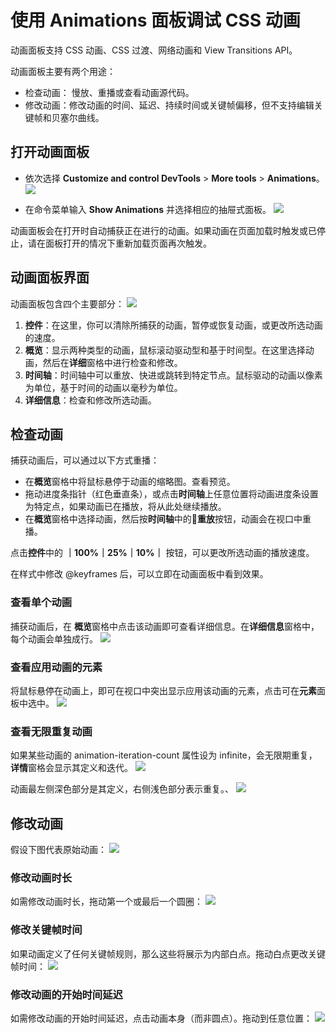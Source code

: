 # 使用 Animations 面板调试 CSS 动画

动画面板支持 CSS 动画、CSS 过渡、网络动画和 View Transitions API。

动画面板主要有两个用途：

- 检查动画： 慢放、重播或查看动画源代码。
- 修改动画：修改动画的时间、延迟、持续时间或关键帧偏移，但不支持编辑关键帧和贝塞尔曲线。

## 打开动画面板

- 依次选择 **Customize and control DevTools** > **More tools** > **Animations**。
   ![](鼠标点击打开.png)

- 在命令菜单输入 **Show Animations** 并选择相应的抽屉式面板。
   ![](命令菜单打开.png)

动画面板会在打开时自动捕获正在进行的动画。如果动画在页面加载时触发或已停止，请在面板打开的情况下重新加载页面再次触发。

## 动画面板界面

动画面板包含四个主要部分：
![](动画面板四个主要部分.png)

1. **控件**：在这里，你可以清除所捕获的动画，暂停或恢复动画，或更改所选动画的速度。
2. **概览**：显示两种类型的动画，鼠标滚动驱动型和基于时间型。在这里选择动画，然后在**详细**窗格中进行检查和修改。
3. **时间轴**：时间轴中可以重放、快进或跳转到特定节点。鼠标驱动的动画以像素为单位，基于时间的动画以毫秒为单位。
4. **详细信息**：检查和修改所选动画。

## 检查动画

捕获动画后，可以通过以下方式重播：

- 在**概览**窗格中将鼠标悬停于动画的缩略图。查看预览。
- 拖动进度条指针（红色垂直条），或点击**时间轴**上任意位置将动画进度条设置为特定点，如果动画已在播放，将从此处继续播放。
- 在**概览**窗格中选择动画，然后按**时间轴**中的🔂**重放**按钮，动画会在视口中重播。

点击**控件**中的 **｜100%｜25%｜10%｜** 按钮，可以更改所选动画的播放速度。

在样式中修改 @keyframes 后，可以立即在动画面板中看到效果。

### 查看单个动画

捕获动画后，在 **概览**窗格中点击该动画即可查看详细信息。在**详细信息**窗格中，每个动画会单独成行。
![](每个动画单独成行.png)

### 查看应用动画的元素

将鼠标悬停在动画上，即可在视口中突出显示应用该动画的元素，点击可在**元素**面板中选中。
![](视口中突出显示动画.png)

### 查看无限重复动画

如果某些动画的 animation-iteration-count 属性设为 infinite，会无限期重复，**详情**窗格会显示其定义和迭代。
![](无限期重复动画.png)

动画最左侧深色部分是其定义，右侧浅色部分表示重复。、
![](定义和重复.png)

## 修改动画

假设下图代表原始动画：
![](原始动画.png)

### 修改动画时长

如需修改动画时长，拖动第一个或最后一个圆圈：
![](修改动画时长.png)

### 修改关键帧时间

如果动画定义了任何关键帧规则，那么这些将展示为内部白点。拖动白点更改关键帧时间：
![](修改关键帧时间.png)

### 修改动画的开始时间延迟

如需修改动画的开始时间延迟，点击动画本身（而非圆点）。拖动到任意位置：
![](修改开始时间延迟.png)

